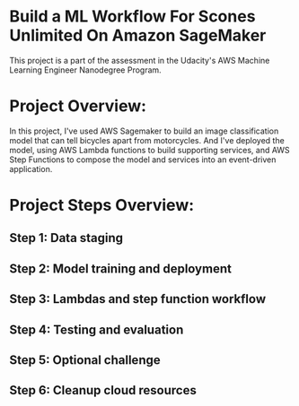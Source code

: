 # Build a ML Workflow For Scones Unlimited On Amazon SageMaker
This project is a part of the assessment in the Udacity's AWS Machine Learning Engineer Nanodegree Program.

# Project Overview:
In this project, I've used AWS Sagemaker to build an image classification model that can tell bicycles apart from motorcycles. And I've deployed the model, using AWS Lambda functions to build supporting services, and AWS Step Functions to compose the model and services into an event-driven application.

# Project Steps Overview:
  ## Step 1: Data staging
  ## Step 2: Model training and deployment
  ## Step 3: Lambdas and step function workflow
  ## Step 4: Testing and evaluation
  ## Step 5: Optional challenge
  ## Step 6: Cleanup cloud resources
